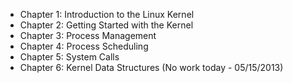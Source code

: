 * Chapter 1: Introduction to the Linux Kernel
* Chapter 2: Getting Started with the Kernel
* Chapter 3: Process Management
* Chapter 4: Process Scheduling
* Chapter 5: System Calls
* Chapter 6: Kernel Data Structures (No work today - 05/15/2013)
